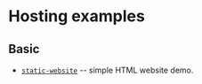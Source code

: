 # Hosting examples

## Basic

- [`static-website`](https://github.com/dfinity/examples/tree/master/hosting/static-website) -- simple HTML website demo.

